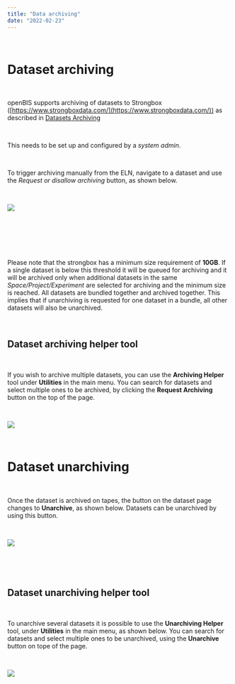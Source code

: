 ```yaml
---
title: "Data archiving"
date: "2022-02-23"
---
```


 

# Dataset archiving

 

openBIS supports archiving of datasets to Strongbox ([https://www.strongboxdata.com/](https://www.strongboxdata.com/)) as described in [Datasets Archiving](https://unlimited.ethz.ch/display/openBISDoc2010/Archiving+Datasets)

 

This needs to be set up and configured by a _system admin_.

 

To trigger archiving manually from the ELN, navigate to a dataset and use the _Request or disallow archiving_ button, as shown below.

 

![](https://openbis.ch/wp-content/uploads/2021/06/archiving-button.png)

 

 

 

Please note that the strongbox has a minimum size requirement of **10GB**. If a single dataset is below this threshold it will be queued for archiving and it will be archived only when additional datasets in the same _Space/Project/Experiment_ are selected for archiving and the minimum size is reached. All datasets are bundled together and archived together. This implies that if unarchiving is requested for one dataset in a bundle, all other datasets will also be unarchived.

 

## Dataset archiving helper tool

 

If you wish to archive multiple datasets, you can use the **Archiving Helper** tool under **Utilities** in the main menu. You can search for datasets and select multiple ones to be archived, by clicking the **Request Archiving** button on the top of the page.

 

![](https://openbis.ch/wp-content/uploads/2022/02/archiving-helper-1024x529.png)

 

# Dataset unarchiving

 

Once the dataset is archived on tapes, the button on the dataset page changes to **Unarchive**, as shown below. Datasets can be unarchived by using this button.

 

![](https://openbis.ch/wp-content/uploads/2021/06/Unarchive.png)

 

 

## Dataset unarchiving helper tool

 

To unarchive several datasets it is possible to use the **Unarchiving Helper** tool, under **Utilities** in the main menu, as shown below. You can search for datasets and select multiple ones to be unarchived, using the **Unarchive** button on tope of the page.

 

![](https://openbis.ch/wp-content/uploads/2021/06/unarchive-helper-tool.png)
